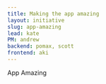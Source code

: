 ```yaml
---
title: Making the app amazing
layout: initiative
slug: app-amazing
lead: kate
PM: andrew
backend: pomax, scott
frontend: aki
---
```


App Amazing
